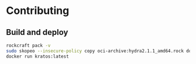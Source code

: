 # Contributing

## Build and deploy

```bash
rockcraft pack -v
sudo skopeo --insecure-policy copy oci-archive:hydra2.1.1_amd64.rock docker-daemon:kratos:latest
docker run kratos:latest
```
